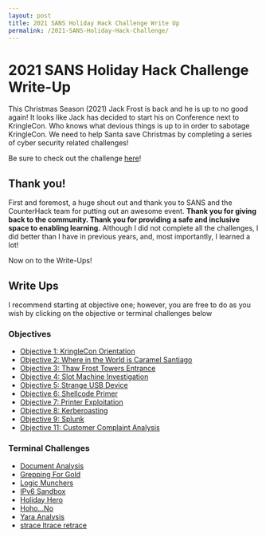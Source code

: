 ```yaml
---
layout: post
title: 2021 SANS Holiday Hack Challenge Write Up
permalink: /2021-SANS-Holiday-Hack-Challenge/
---
```


# 2021 SANS Holiday Hack Challenge Write-Up

This Christmas Season (2021) Jack Frost is back and he is up to no good again! It looks like Jack has decided to start his on Conference next to KringleCon. Who knows what devious things is up to in order to sabotage KringleCon. We need to help Santa save Christmas by completing a series of cyber security related challenges!

Be sure to check out the challenge [here](https://2021.kringlecon.com)!

## Thank you!

First and foremost, a huge shout out and thank you to SANS and the CounterHack team for putting out an awesome event. **Thank you for giving back to the community. Thank you for providing a safe and inclusive space to enabling learning.** Although I did not complete all the challenges, I did better than I have in previous years, and, most importantly, I learned a lot!

Now on to the Write-Ups!

## Write Ups

I recommend starting at objective one; however, you are free to do as you wish by clicking on the objective or terminal challenges below

### Objectives

- [Objective  1: KringleCon Orientation](/write_ups/2021_sans_hhc/obj/2022-01-06-SANS-Holiday-Hack-Objective-1)  
- [Objective  2: Where in the World is Caramel Santiago](/write_ups/2021_sans_hhc/obj/2022-01-06-SANS-Holiday-Hack-Objective-2)  
- [Objective  3: Thaw Frost Towers Entrance](/write_ups/2021_sans_hhc/obj/2022-01-06-SANS-Holiday-Hack-Objective-3)  
- [Objective  4: Slot Machine Investigation](/write_ups/2021_sans_hhc/obj/2022-01-06-SANS-Holiday-Hack-Objective-4)  
- [Objective  5: Strange USB Device](/write_ups/2021_sans_hhc/obj/2022-01-06-SANS-Holiday-Hack-Objective-5)  
- [Objective  6: Shellcode Primer](/write_ups/2021_sans_hhc/obj/2022-01-06-SANS-Holiday-Hack-Objective-6)  
- [Objective  7: Printer Exploitation](/write_ups/2021_sans_hhc/obj/2022-01-06-SANS-Holiday-Hack-Objective-7)  
- [Objective  8: Kerberoasting](/write_ups/2021_sans_hhc/obj/2022-01-06-SANS-Holiday-Hack-Objective-8)  
- [Objective  9: Splunk](/write_ups/2021_sans_hhc/obj/2022-01-06-SANS-Holiday-Hack-Objective-9)  
- [Objective 11: Customer Complaint Analysis](/write_ups/2021_sans_hhc/obj/2022-01-06-SANS-Holiday-Hack-Objective-11)  

### Terminal Challenges

- [Document Analysis](/write_ups/2021_sans_hhc/term/2022-01-07-SANS-Holiday-Hack-Document-Analysis)  
- [Grepping For Gold](/write_ups/2021_sans_hhc/term/2022-01-07-SANS-Holiday-Hack-Grepping-for-Gold)  
- [Logic Munchers](/write_ups/2021_sans_hhc/term/2022-01-07-SANS-Holiday-Hack-Logic-Munchers)  
- [IPv6 Sandbox](/write_ups/2021_sans_hhc/term/2022-01-07-SANS-Holiday-Hack-IPv6-Sandbox)  
- [Holiday Hero](/write_ups/2021_sans_hhc/term/2022-01-07-SANS-Holiday-Hack-Holiday-Hero)  
- [Hoho...No](/write_ups/2021_sans_hhc/term/2022-01-07-SANS-Holiday-Hack-Hoho-No)  
- [Yara Analysis](/write_ups/2021_sans_hhc/term/2022-01-07-SANS-Holiday-Hack-Yara-Analysis)  
- [strace ltrace retrace](/write_ups/2021_sans_hhc/term/2022-01-07-SANS-Holiday-Hack-Strace-Ltrace-Retrace)  
